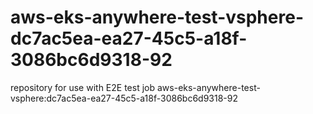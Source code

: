 # aws-eks-anywhere-test-vsphere-dc7ac5ea-ea27-45c5-a18f-3086bc6d9318-92
repository for use with E2E test job aws-eks-anywhere-test-vsphere:dc7ac5ea-ea27-45c5-a18f-3086bc6d9318-92

